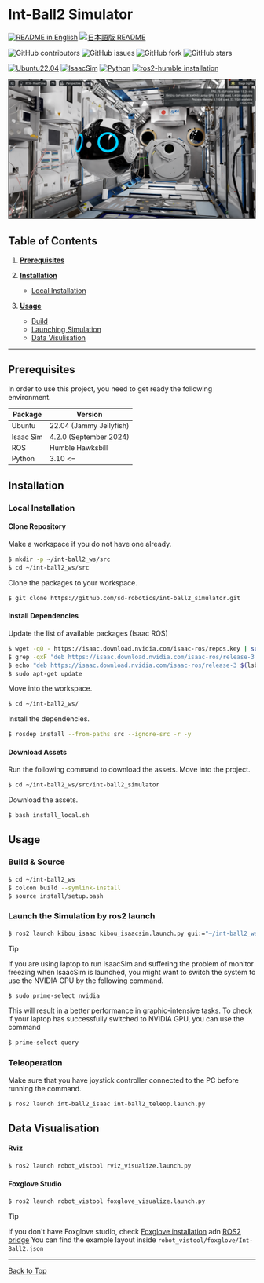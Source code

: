 # Int-Ball2 Simulator

[![README in English](https://img.shields.io/badge/English-d9d9d9)](./README.md)
[![日本語版 README](https://img.shields.io/badge/日本語-d9d9d9)](./README_JA.md)

![GitHub contributors](https://img.shields.io/github/contributors/sd-robotics/int-ball2_simulator)
![GitHub issues](https://img.shields.io/github/issues/sd-robotics/int-ball2_simulator)
![GitHub fork](https://img.shields.io/github/forks/sd-robotics/int-ball2_simulator)
![GitHub stars](https://img.shields.io/github/stars/sd-robotics/int-ball2_simulator)

[![Ubuntu22.04](https://img.shields.io/badge/Ubuntu-22.04-orange.svg)](https://ubuntu.com/tutorials/install-ubuntu-desktop#1-overview)
[![IsaacSim](https://img.shields.io/badge/IsaacSim-4.2.0-green.svg)](https://docs.omniverse.nvidia.com/isaacsim/latest/overview.html)
[![Python](https://img.shields.io/badge/python-3.10-blue.svg)](https://docs.python.org/3/whatsnew/3.10.html)
[![ros2-humble installation](https://img.shields.io/badge/ROS2-Humble-blue.svg)](https://docs.ros.org/en/humble/Installation/Alternatives/Ubuntu-Development-Setup.html)

![SD Robot](img/int-ball2_simulator.png)


## Table of Contents
1. [**Prerequisites**](#prerequisites)
1. [**Installation**](#installation)
    * [Local Installation](#local-installation)

1. [**Usage**](#usage)
    * [Build](#build--source)
    * [Launching Simulation](#launch-the-simulation-by-ros2-launch)
    * [Data Visulisation](#data-visualisation)

---

## Prerequisites
In order to use this project, you need to get ready the following environment.

|  Package  |         Version         |
| --------- | ----------------------- |
|   Ubuntu  | 22.04 (Jammy Jellyfish) |
| Isaac Sim | 4.2.0 (September 2024)  |
|    ROS    |     Humble Hawksbill    |
|   Python  |          3.10 <=        |


## Installation
### Local Installation
#### Clone Repository
Make a workspace if you do not have one already.
```bash
$ mkdir -p ~/int-ball2_ws/src
$ cd ~/int-ball2_ws/src
```

Clone the packages to your workspace.
```bash
$ git clone https://github.com/sd-robotics/int-ball2_simulator.git
```

#### Install Dependencies
Update the list of available packages (Isaac ROS)
```bash
$ wget -qO - https://isaac.download.nvidia.com/isaac-ros/repos.key | sudo apt-key add -
$ grep -qxF "deb https://isaac.download.nvidia.com/isaac-ros/release-3 $(lsb_release -cs) release-3.0" /etc/apt/sources.list || \
$ echo "deb https://isaac.download.nvidia.com/isaac-ros/release-3 $(lsb_release -cs) release-3.0" | sudo tee -a /etc/apt/sources.list
$ sudo apt-get update
```

Move into the workspace.
```bash
$ cd ~/int-ball2_ws/
```

Install the dependencies.
``` bash
$ rosdep install --from-paths src --ignore-src -r -y
```

#### Download Assets
Run the following command to download the assets.
Move into the project.
```bash
$ cd ~/int-ball2_ws/src/int-ball2_simulator
```

Download the assets.
```bash
$ bash install_local.sh
```

## Usage
### Build & Source

```bash
$ cd ~/int-ball2_ws
$ colcon build --symlink-install
$ source install/setup.bash
```

### Launch the Simulation by ros2 launch

```bash
$ ros2 launch kibou_isaac kibou_isaacsim.launch.py gui:="~/int-ball2_ws/src/int-ball2_simulator/assets/KIBOU.usd"
```

> [!TIP]
> If you are using laptop to run IsaacSim and suffering the problem of monitor freezing when IsaacSim is launched, you might want to switch the system to use the NVIDIA GPU by the following command.
> ```bash
> $ sudo prime-select nvidia
> ```
>
> This will result in a better performance in graphic-intensive tasks. To check if your laptop has successfully switched to NVIDIA GPU, you can use the command
> ```bash
> $ prime-select query
> ```

### Teleoperation
Make sure that you have joystick controller connected to the PC before running the command.
```bash
$ ros2 launch int-ball2_isaac int-ball2_teleop.launch.py 
```

## Data Visualisation
#### Rviz
```bash
$ ros2 launch robot_vistool rviz_visualize.launch.py 
```

#### Foxglove Studio
```bash
$ ros2 launch robot_vistool foxglove_visualize.launch.py 
```
> [!TIP]
> If you don't have Foxglove studio, check [Foxglove installation](https://docs.foxglove.dev/docs/foxglove-agent/installation) adn [ROS2 bridge](https://docs.foxglove.dev/docs/connecting-to-data/frameworks/ros2)
> You can find the example layout inside `robot_vistool/foxglove/Int-Ball2.json`

---

[Back to Top](#int-ball2-simulator)